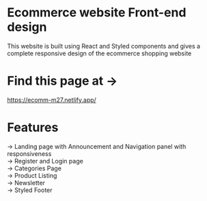 # Ecommerce website Front-end design
This website is built using React and Styled components and gives a complete responsive design of the ecommerce shopping website

# Find this page at ->
https://ecomm-m27.netlify.app/

# Features
-> Landing page with Announcement and Navigation panel with responsiveness <br/>
-> Register and Login page <br/>
-> Categories Page <br/>
-> Product Listing <br/>
-> Newsletter <br/>
-> Styled Footer <br/>
